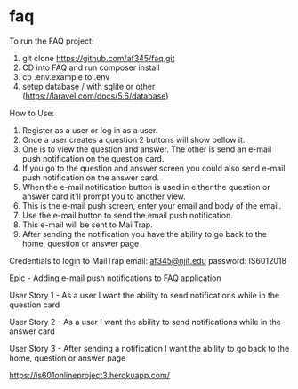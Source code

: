 # faq

To run the FAQ project:

1. git clone https://github.com/af345/faq.git
2. CD into FAQ and run composer install
3. cp .env.example to .env
4. setup database / with sqlite or other (https://laravel.com/docs/5.6/database)

How to Use:
1. Register as a user or log in as a user.
2. Once a user creates a question 2 buttons will show bellow it.
3. One is to view the question and answer. The other is send an e-mail push notification on the question card.
5. If you go to the question and answer screen you could also send e-mail push notification on the answer card.
4. When the e-mail notification button is used in either the question or answer card it'll prompt you to another view.
5. This is the e-mail push screen, enter your email and body of the email.
6. Use the e-mail button to send the email push notification. 
7. This e-mail will be sent to MailTrap.
8. After sending the notification you have the ability to go back to the home, question or answer page

Credentials to login to MailTrap
email: af345@njit.edu
password: IS6012018

Epic - Adding e-mail push notifications to FAQ application 

User Story 1 - As a user I want the ability to send notifications while in the question card

User Story 2 - As a user I want the ability to send notifications while in the answer card

User Story 3 - After sending a notification I want the ability to go back to the home, question or answer page

https://is601onlineproject3.herokuapp.com/